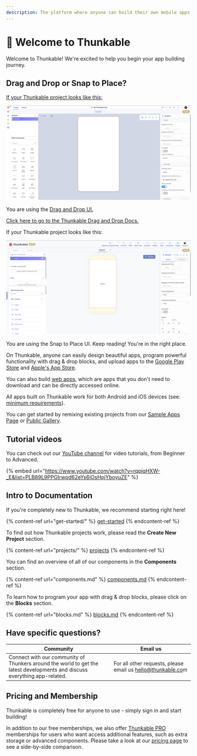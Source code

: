 ```yaml
---
description: The platform where anyone can build their own mobile apps.
---
```


# 👋 Welcome to Thunkable

Welcome to Thunkable! We're excited to help you begin your app building journey.

## Drag and Drop or Snap to Place?

[If your Thunkable project looks like this:](https://docs.thunkable.com/v/drag-and-drop/)

![](<.gitbook/assets/Screen Shot 2022-05-19 at 7.32.55 PM.png>)

You are using the [Drag and Drop UI.](https://docs.thunkable.com/v/drag-and-drop/)

[Click here to go to the Thunkable Drag and Drop Docs.](https://docs.thunkable.com/v/drag-and-drop/)



If your Thunkable project looks like this:

![](<.gitbook/assets/Screen Shot 2022-05-19 at 7.34.27 PM.png>)

You are using the Snap to Place UI. Keep reading! You're in the right place.



On Thunkable, anyone can easily design beautiful apps, program powerful functionality with drag & drop blocks, and upload apps to the [Google Play Store](publish-to-play-store-android.md) and [Apple's App Store](publish-to-app-store-ios/).

You can also build [web apps](https://docs.thunkable.com/publish-as-a-web-app-pro), which are apps that you don't need to download and can be directly accessed online.&#x20;

All apps built on Thunkable work for both Android and iOS devices (see:[ minimum requirements](projects/assets.md)).&#x20;

You can get started by remixing existing projects from our [Sample Apps Page](https://docs.thunkable.com/sample-apps) or [Public Gallery](https://docs.thunkable.com/public-gallery).

## Tutorial videos

You can check out our [YouTube channel](https://www.youtube.com/channel/UCTVZRyybOCDBL2zLXSeQVsw) for video tutorials, from Beginner to Advanced.

{% embed url="https://www.youtube.com/watch?v=rqpjqHXW-_E&list=PLB89L9PPGIrwpd62eYs6iOsHpjYboyuZE" %}

## Intro to Documentation

If you're completely new to Thunkable, we recommend starting right here!

{% content-ref url="get-started/" %}
[get-started](get-started/)
{% endcontent-ref %}

To find out how Thunkable projects work, please read the **Create New Project** section.

{% content-ref url="projects/" %}
[projects](projects/)
{% endcontent-ref %}

You can find an overview of all of our components in the **Components** section.

{% content-ref url="components.md" %}
[components.md](components.md)
{% endcontent-ref %}

To learn how to program your app with drag & drop blocks, please click on the **Blocks** section.

{% content-ref url="blocks.md" %}
[blocks.md](blocks.md)
{% endcontent-ref %}

## Have specific questions?

| Community                                                                                                                  | Email us                                                                                  |
| -------------------------------------------------------------------------------------------------------------------------- | ----------------------------------------------------------------------------------------- |
| Connect with our community of Thunkers around the world to get the latest developments and discuss everything app-related. | For all other requests, please email us [hello@thunkable.co](mailto:hello@thunkable.com)m |

## Pricing and Membership

Thunkable is completely free for anyone to use - simply sign in and start building!&#x20;

In addition to our free memberships, we also offer [Thunkable PRO](https://thunkable.com/#/pricing) memberships for users who want access additional features, such as extra storage or advanced components. Please take a look at our [pricing page](https://thunkable.com/#/pricing) to see a side-by-side comparison.
